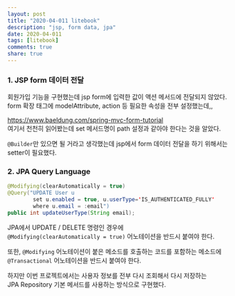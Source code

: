```yaml
---
layout: post
title: "2020-04-011 litebook"
description: "jsp, form data, jpa"
date: 2020-04-011
tags: [litebook]
comments: true
share: true
--- 
```


### 1. JSP form 데이터 전달   
회원가입 기능을 구현했는데 jsp form에 입력한 값이 액션 메서드에 전달되지 않았다.         
form 확장 태그에 modelAttribute, action 등 필요한 속성을 전부 설정했는데,,       

https://www.baeldung.com/spring-mvc-form-tutorial     
여기서 천천히 읽어봤는데 set 메서드명이 path 설정과 같아야 한다는 것을 알았다.   

`@Builder`만 있으면 될 거라고 생각했는데 jsp에서 form 데이터 전달을 하기 위해서는 setter이 필요했다.    


### 2. JPA Query Language
```java 
@Modifying(clearAutomatically = true)
@Query("UPDATE User u 
        set u.enabled = true, u.userType='IS_AUTHENTICATED_FULLY' 
        where u.email = :email")
public int updateUserType(String email);
```  

JPA에서 UPDATE / DELETE 명령인 경우에     
`@Modifying(clearAutomatically = true)` 어노테이션을 반드시 붙여야 한다.        

또한, `@Modifying` 어노테이션이 붙은 메소드를 호출하는 코드를 포함하는 메소드에        
`@Transactional` 어노테이션을 반드시 붙여야 한다.     

하지만 이번 프로젝트에서는 사용자 정보를 전부 다시 조회해서 다시 저장하는      
JPA Repository 기본 메서드를 사용하는 방식으로 구현했다.     

